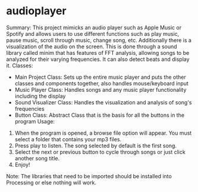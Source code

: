 # audioplayer

Summary: This project mimicks an audio player such as Apple Music or Spotify and allows
 users to use different functions such as play music, pause music, scroll through music, 
 change song, etc. Additionally there is a visualization of the audio on the screen.
 This is done through a sound library called minim that has features of FFT analysis, allowing songs to
 be analyzed for their varying frequencies. It can also detect beats and display it.
 Classes:
 - Main Project Class: Sets up the entire music player and puts the other classes
 and components together, also handles mouse/keyboard input
 - Music Player Class: Handles songs and any music player functionality including
 the display
 - Sound Visualizer Class: Handles the visualization and analysis of song's 
 frequencies
 - Button Class: Abstract Class that is the basis for all the buttons in the program
 Usage:
 1. When the program is opened, a browse file option will appear. You must select a folder
 that contains your mp3 files.
 2. Press play to listen. The song selected by default is the first song.
 3. Select the next or previous button to cycle through songs or just click
 another song title.
 4. Enjoy!
 
 Note:
 The libraries that need to be imported should be installed into Processing or else nothing will work.

